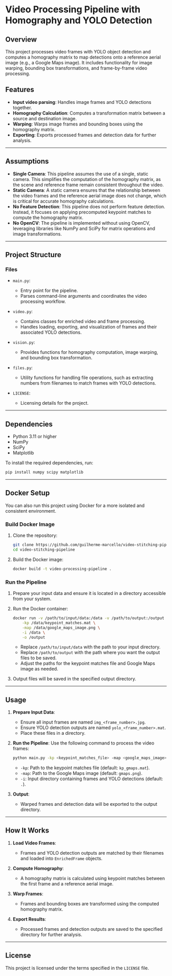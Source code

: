 # Video Processing Pipeline with Homography and YOLO Detection

## Overview

This project processes video frames with YOLO object detection and computes a homography matrix to map detections onto a reference aerial image (e.g., a Google Maps image). It includes functionality for image warping, bounding box transformations, and frame-by-frame video processing.

## Features

- **Input video parsing**: Handles image frames and YOLO detections together.
- **Homography Calculation**: Computes a transformation matrix between a source and destination image.
- **Warping**: Warps image frames and bounding boxes using the homography matrix.
- **Exporting**: Exports processed frames and detection data for further analysis.

---

## Assumptions

- **Single Camera**: This pipeline assumes the use of a single, static camera. This simplifies the computation of the homography matrix, as the scene and reference frame remain consistent throughout the video.
- **Static Camera**: A static camera ensures that the relationship between the video frames and the reference aerial image does not change, which is critical for accurate homography calculations.
- **No Feature Detection**: This pipeline does not perform feature detection. Instead, it focuses on applying precomputed keypoint matches to compute the homography matrix.
- **No OpenCV**: The pipeline is implemented without using OpenCV, leveraging libraries like NumPy and SciPy for matrix operations and image transformations.

---

## Project Structure

### Files

- `main.py`:
  - Entry point for the pipeline.
  - Parses command-line arguments and coordinates the video processing workflow.
  
- `video.py`:
  - Contains classes for enriched video and frame processing.
  - Handles loading, exporting, and visualization of frames and their associated YOLO detections.

- `vision.py`:
  - Provides functions for homography computation, image warping, and bounding box transformation.

- `files.py`:
  - Utility functions for handling file operations, such as extracting numbers from filenames to match frames with YOLO detections.

- `LICENSE`:
  - Licensing details for the project.

---

## Dependencies

- Python 3.11 or higher
- NumPy
- SciPy
- Matplotlib

To install the required dependencies, run:

```bash
pip install numpy scipy matplotlib
```

---

## Docker Setup

You can also run this project using Docker for a more isolated and consistent environment.

### Build Docker Image

1. Clone the repository:
   ```bash
   git clone https://github.com/guilherme-marcello/video-stitching-pipeline.git
   cd video-stitching-pipeline
   ```

2. Build the Docker image:
   ```bash
   docker build -t video-processing-pipeline .
   ```

### Run the Pipeline

1. Prepare your input data and ensure it is located in a directory accessible from your system.

2. Run the Docker container:
   ```bash
   docker run -v /path/to/input/data:/data -v /path/to/output:/output video-processing-pipeline \
       -kp /data/keypoint_matches.mat \
       -map /data/google_maps_image.png \
       -i /data \
       -o /output
   ```

   - Replace `/path/to/input/data` with the path to your input directory.
   - Replace `/path/to/output` with the path where you want the output files to be saved.
   - Adjust the paths for the keypoint matches file and Google Maps image as needed.

3. Output files will be saved in the specified output directory.

---

## Usage

1. **Prepare Input Data**:
   - Ensure all input frames are named `img_<frame_number>.jpg`.
   - Ensure YOLO detection outputs are named `yolo_<frame_number>.mat`.
   - Place these files in a directory.

2. **Run the Pipeline**:
   Use the following command to process the video frames:

   ```bash
   python main.py -kp <keypoint_matches_file> -map <google_maps_image> -i <input_directory>
   ```

   - `-kp`: Path to the keypoint matches file (default: `kp_gmaps.mat`).
   - `-map`: Path to the Google Maps image (default: `gmaps.png`).
   - `-i`: Input directory containing frames and YOLO detections (default: `.`).

3. **Output**:
   - Warped frames and detection data will be exported to the output directory.

---

## How It Works

1. **Load Video Frames**:
   - Frames and YOLO detection outputs are matched by their filenames and loaded into `EnrichedFrame` objects.

2. **Compute Homography**:
   - A homography matrix is calculated using keypoint matches between the first frame and a reference aerial image.

3. **Warp Frames**:
   - Frames and bounding boxes are transformed using the computed homography matrix.

4. **Export Results**:
   - Processed frames and detection outputs are saved to the specified directory for further analysis.

---

## License

This project is licensed under the terms specified in the `LICENSE` file.